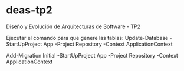 # deas-tp2
Diseño y Evolución de Arquitecturas de Software - TP2


Ejecutar el comando para que genere las tablas: Update-Database -StartUpProject App -Project Repository -Context ApplicationContext



Add-Migration Initial -StartUpProject App -Project Repository -Context ApplicationContext